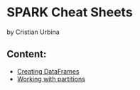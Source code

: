 # SPARK Cheat Sheets

by Cristian Urbina

## Content:

- [Creating DataFrames](creating-dataframes.md)
- [Working with partitions](working-partitions.md)
